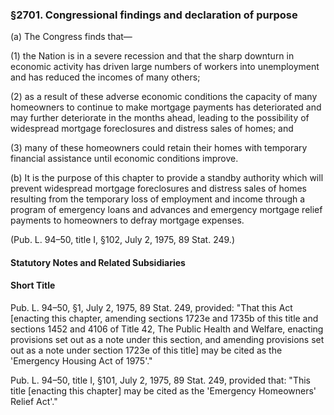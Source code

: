### §2701. Congressional findings and declaration of purpose ###

(a) The Congress finds that—

(1) the Nation is in a severe recession and that the sharp downturn in economic activity has driven large numbers of workers into unemployment and has reduced the incomes of many others;

(2) as a result of these adverse economic conditions the capacity of many homeowners to continue to make mortgage payments has deteriorated and may further deteriorate in the months ahead, leading to the possibility of widespread mortgage foreclosures and distress sales of homes; and

(3) many of these homeowners could retain their homes with temporary financial assistance until economic conditions improve.

(b) It is the purpose of this chapter to provide a standby authority which will prevent widespread mortgage foreclosures and distress sales of homes resulting from the temporary loss of employment and income through a program of emergency loans and advances and emergency mortgage relief payments to homeowners to defray mortgage expenses.

(Pub. L. 94–50, title I, §102, July 2, 1975, 89 Stat. 249.)

#### **Statutory Notes and Related Subsidiaries** ####

#### Short Title ####

Pub. L. 94–50, §1, July 2, 1975, 89 Stat. 249, provided: "That this Act [enacting this chapter, amending sections 1723e and 1735b of this title and sections 1452 and 4106 of Title 42, The Public Health and Welfare, enacting provisions set out as a note under this section, and amending provisions set out as a note under section 1723e of this title] may be cited as the 'Emergency Housing Act of 1975'."

Pub. L. 94–50, title I, §101, July 2, 1975, 89 Stat. 249, provided that: "This title [enacting this chapter] may be cited as the 'Emergency Homeowners' Relief Act'."